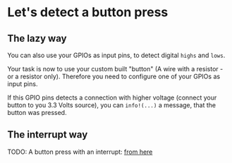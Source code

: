 # Let's detect a button press

## The lazy way

You can also use your GPIOs as input pins, to detect digital `highs` and `lows`.

Your task is now to use your custom built "button" (A wire with a resistor - or a resistor only).
Therefore you need to configure one of your GPIOs as input pins.

If this GPIO pins detects a connection with higher voltage (connect your button to you 3.3 Volts source), you can `info!(...)` a message, that the button was pressed.

## The interrupt way

TODO: A button press with an interrupt: [from here](https://docs.espressif.com/projects/rust/no_std-training/03_4_interrupt.html)

